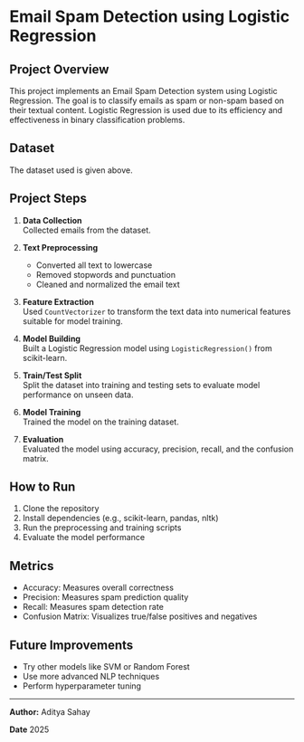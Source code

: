 # Email Spam Detection using Logistic Regression

## Project Overview
This project implements an Email Spam Detection system using Logistic Regression. The goal is to classify emails as spam or non-spam based on their textual content. Logistic Regression is used due to its efficiency and effectiveness in binary classification problems.

## Dataset
The dataset used is given above.

## Project Steps

1. **Data Collection**  
   Collected emails from the dataset.

2. **Text Preprocessing**  
   - Converted all text to lowercase  
   - Removed stopwords and punctuation  
   - Cleaned and normalized the email text  

3. **Feature Extraction**  
   Used `CountVectorizer` to transform the text data into numerical features suitable for model training.

4. **Model Building**  
   Built a Logistic Regression model using `LogisticRegression()` from scikit-learn.

5. **Train/Test Split**  
   Split the dataset into training and testing sets to evaluate model performance on unseen data.

6. **Model Training**  
   Trained the model on the training dataset.

7. **Evaluation**  
   Evaluated the model using accuracy, precision, recall, and the confusion matrix.

## How to Run
1. Clone the repository  
2. Install dependencies (e.g., scikit-learn, pandas, nltk)  
3. Run the preprocessing and training scripts  
4. Evaluate the model performance

## Metrics
- Accuracy: Measures overall correctness  
- Precision: Measures spam prediction quality  
- Recall: Measures spam detection rate  
- Confusion Matrix: Visualizes true/false positives and negatives

## Future Improvements
- Try other models like SVM or Random Forest  
- Use more advanced NLP techniques  
- Perform hyperparameter tuning  

---

**Author:** Aditya Sahay 

**Date** 2025

